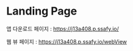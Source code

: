 # Landing Page

앱 다운로드 페이지 : https://j13a408.p.ssafy.io/

웹 뷰 페이지 : https://j13a408.p.ssafy.io/webView